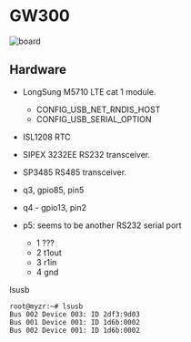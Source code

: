 # GW300

![board](board_in_case.jpg)

## Hardware

- LongSung M5710 LTE cat 1 module.
  - CONFIG_USB_NET_RNDIS_HOST
  - CONFIG_USB_SERIAL_OPTION
- ISL1208 RTC
- SIPEX 3232EE RS232 transceiver.
- SP3485 RS485 transceiver.

- q3, gpio85, pin5
- q4 - gpio13, pin2

- p5: seems to be another RS232 serial port
  - 1 ??? 
  - 2 t1out
  - 3 r1in
  - 4 gnd

lsusb

```
root@myzr:~# lsusb 
Bus 002 Device 003: ID 2df3:9d03
Bus 001 Device 001: ID 1d6b:0002
Bus 002 Device 001: ID 1d6b:0002
```
